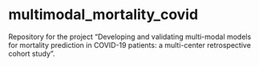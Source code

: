 # multimodal_mortality_covid
Repository for the project “Developing and validating multi-modal models for mortality prediction in COVID-19 patients: a multi-center retrospective cohort study”.

